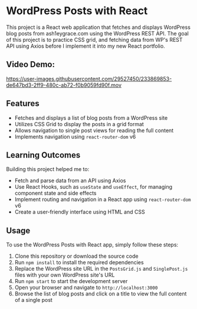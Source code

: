 # WordPress Posts with React

This project is a React web application that fetches and displays WordPress blog posts from ash1eygrace.com using the WordPress REST API. The goal of this project is to practice CSS grid, and fetching data from WP's REST API using Axios before I implement it into my new React portfolio. 

## Video Demo: 


https://user-images.githubusercontent.com/29527450/233869853-de647bd3-2ff9-480c-ab72-f0b9059fd90f.mov


## Features

- Fetches and displays a list of blog posts from a WordPress site
- Utilizes CSS Grid to display the posts in a grid format
- Allows navigation to single post views for reading the full content
- Implements navigation using `react-router-dom` v6

## Learning Outcomes

Building this project helped me to:

- Fetch and parse data from an API using Axios
- Use React Hooks, such as `useState` and `useEffect`, for managing component state and side effects
- Implement routing and navigation in a React app using `react-router-dom` v6
- Create a user-friendly interface using HTML and CSS

## Usage

To use the WordPress Posts with React app, simply follow these steps:

1. Clone this repository or download the source code
2. Run `npm install` to install the required dependencies
3. Replace the WordPress site URL in the `PostsGrid.js` and `SinglePost.js` files with your own WordPress site's URL
4. Run `npm start` to start the development server
5. Open your browser and navigate to `http://localhost:3000`
6. Browse the list of blog posts and click on a title to view the full content of a single post
